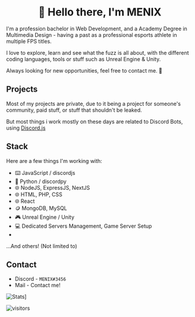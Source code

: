 <h1 align="center">👋 Hello there, I'm MENIX</h1>

I'm a profession bachelor in Web Development, and a Academy Degree in Multimedia Design - having a past as a professional esports athlete in multiple FPS titles.

I love to explore, learn and see what the fuzz is all about, with the different coding languages, tools or stuff such as Unreal Engine & Unity.

Always looking for new opportunities, feel free to contact me. 👀

## Projects

Most of my projects are private, due to it being a project for someone's community, paid stuff, or stuff that shouldn't be leaked.

But most things i work mostly on these days are related to Discord Bots, using [Discord.js](https://github.com/discordjs/discord.js)


## Stack

Here are a few things I'm working with:

- ⌨️ JavaScript / discordjs
- 🐍 Python / discordpy 
- 🌐 NodeJS, ExpressJS, NextJS
- 🌐 HTML, PHP, CSS
- 🌐 React
- 🪙 MongoDB, MySQL
- 🎮 Unreal Engine / Unity
- 💻 Dedicated Servers Management, Game Server Setup
- 
...And others! (Not limited to)

## Contact

- Discord - `MENIX#3456`
- Mail - Contact me!

![Stats](https://github-readme-stats.vercel.app/api?username=menix1337&count_private=true&theme=radical&show_icons=true&include_all_commits=true)]

![visitors](https://visitor-badge.glitch.me/badge?page_id=menix1337/menix1337)
